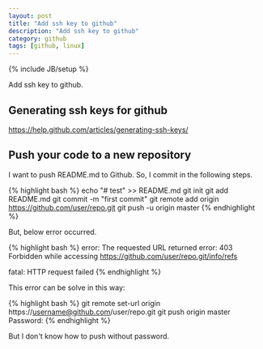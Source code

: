 ```yaml
---
layout: post
title: "Add ssh key to github"
description: "Add ssh key to github"
category: github
tags: [github, linux]
---
```

{% include JB/setup %}

Add ssh key to github.

<!--more-->

## Generating ssh keys for github

https://help.github.com/articles/generating-ssh-keys/


## Push your code to a new repository

I want to push README.md to Github.
So, I commit in the following steps.

{% highlight bash %}
echo "# test" >> README.md
git init
git add README.md
git commit -m "first commit"
git remote add origin https://github.com/user/repo.git
git push -u origin master
{% endhighlight %}

But, below error occurred.

{% highlight bash %}
error: The requested URL returned error: 403 Forbidden while accessing https://github.com/user/repo.git/info/refs

fatal: HTTP request failed
{% endhighlight %}

This error can be solve in this way:

{% highlight bash %}
git remote set-url origin https://username@github.com/user/repo.git
git push origin master
Password: 
{% endhighlight %}

But I don't know how to push without password.

